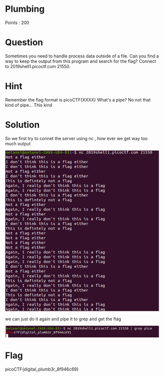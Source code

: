 # Plumbing

Points : 200

# Question

Sometimes you need to handle process data outside of a file. Can you find a way to keep the output from this program and search for the flag? Connect to 2019shell1.picoctf.com 21550.

# Hint 

Remember the flag format is picoCTF{XXXX}
What's a pipe? No not that kind of pipe... This kind

# Solution

So we first try to connet the server using nc , how ever we get way too much output 

![Screenshot](part1.png)

we can just do it again and pipe it to grep and get the flag

![Screenshot](part2.png)

# Flag
picoCTF{digital_plumb3r_8f946c69}
